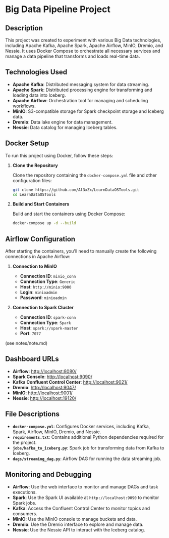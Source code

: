 # Big Data Pipeline Project

## Description

This project was created to experiment with various Big Data technologies, including Apache Kafka, Apache Spark, Apache Airflow, MinIO, Dremio, and Nessie. It uses Docker Compose to orchestrate all necessary services and manage a data pipeline that transforms and loads real-time data.

## Technologies Used

- **Apache Kafka**: Distributed messaging system for data streaming.
- **Apache Spark**: Distributed processing engine for transforming and loading data into Iceberg.
- **Apache Airflow**: Orchestration tool for managing and scheduling workflows.
- **MinIO**: S3-compatible storage for Spark checkpoint storage and Iceberg data.
- **Dremio**: Data lake engine for data management.
- **Nessie**: Data catalog for managing Iceberg tables.


## Docker Setup

To run this project using Docker, follow these steps:

1. **Clone the Repository**

   Clone the repository containing the `docker-compose.yml` file and other configuration files:

   ```bash
   git clone https://github.com/Al3xZx/LearnDataOSTools.git
   cd LearnDataOSTools
   ```
   
2. **Build and Start Containers**

    Build and start the containers using Docker Compose:

    ```bash
    docker-compose up -d --build
    ```
   
## Airflow Configuration

After starting the containers, you'll need to manually create the following connections in Apache Airflow:

1. **Connection to MinIO**

   - **Connection ID**: `minio_conn`
   - **Connection Type**: `Generic`
   - **Host**: `http://minio:9000`
   - **Login**: `minioadmin`
   - **Password**: `minioadmin`

2. **Connection to Spark Cluster**

   - **Connection ID**: `spark-conn`
   - **Connection Type**: `Spark`
   - **Host**: `spark://spark-master`
   - **Port**: `7077`

(see notes/note.md)

## Dashboard URLs

- **Airflow**: [http://localhost:8080/](http://localhost:8080/)
- **Spark Console**: [http://localhost:9090/](http://localhost:9090/)
- **Kafka Confluent Control Center**: [http://localhost:9021/](http://localhost:9021/)
- **Dremio**: [http://localhost:9047/](http://localhost:9047/)
- **MinIO**: [http://localhost:9001/](http://localhost:9001/)
- **Nessie**: [http://localhost:19120/](http://localhost:19120/)

## File Descriptions

- **`docker-compose.yml`**: Configures Docker services, including Kafka, Spark, Airflow, MinIO, Dremio, and Nessie.
- **`requirements.txt`**: Contains additional Python dependencies required for the project.
- **`jobs/kafka_to_iceberg.py`**: Spark job for transforming data from Kafka to Iceberg.
- **`dags/streaming_dag.py`**: Airflow DAG for running the data streaming job.

## Monitoring and Debugging

- **Airflow**: Use the web interface to monitor and manage DAGs and task executions.
- **Spark**: Use the Spark UI available at `http://localhost:9090` to monitor Spark jobs.
- **Kafka**: Access the Confluent Control Center to monitor topics and consumers.
- **MinIO**: Use the MinIO console to manage buckets and data.
- **Dremio**: Use the Dremio interface to explore and manage data.
- **Nessie**: Use the Nessie API to interact with the Iceberg catalog.
